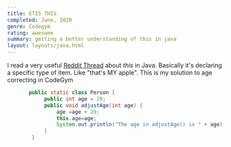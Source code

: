 ```yaml
---
title: ETI5 THIS
completed: June, 2020
genre: Codegym
rating: awesome
summary: getting a better understanding of this in java
layout: layouts/java.html
---
```


I read a very useful [Reddit Thread](https://www.reddit.com/r/learnprogramming/comments/5u1fec/java_eli5_use_of_thisvariable_in_java/) about _this_ in Java. Basically it's declaring a  specific type of item. Like "that's MY apple".
This is my solution to age correcting in CodeGym

```java
       public static class Person {
            public int age = 20;
            public void adjustAge(int age) {
                age =age + 20;
                this.age=age;
                System.out.println("The age in adjustAge() is " + age);
            }
        }
```    